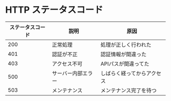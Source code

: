 # HTTP ステータスコード

|  ステータスコード       |  説明               | 原因                    |
| -------------------- | ------------------- | ---------------------- |
|  200                 |  正常処理            |  処理が正しく行われた      |
|  401                 |  認証が不正           | 認証情報が間違った        |
|  403                 |  アクセス不可         | APIパスが間違ってた       |
|  500                 |  サーバー内部エラー    | しばらく経ってからアクセス  |
|  503                 |  メンテナンス         | メンテナンス完了を待つ     |
